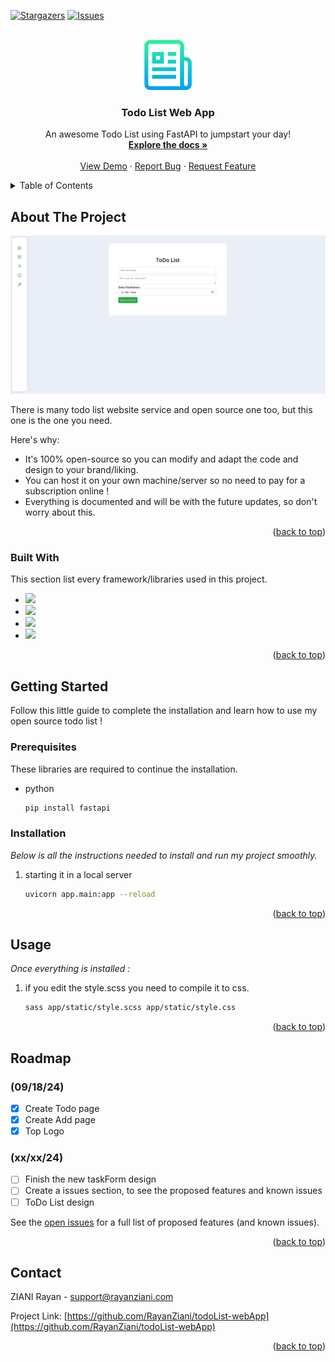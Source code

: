 <a id="readme-top"></a>

[![Stargazers][stars-shield]][stars-url]
[![Issues][issues-shield]][issues-url]

<br />
<div align="center">
  <a href="https://github.com/othneildrew/Best-README-Template">
    <img src="images/readme_logo.png" alt="Logo" width="80" height="80">
  </a>

  <h3 align="center">Todo List Web App</h3>

  <p align="center">
    An awesome Todo List using FastAPI to jumpstart your day!
    <br />
    <a href="#"><strong>Explore the docs »</strong></a>
    <br />
    <br />
    <a href="#">View Demo</a>
    ·
    <a href="#">Report Bug</a>
    ·
    <a href="#">Request Feature</a>
  </p>
</div>


<!-- TABLE OF CONTENTS -->
<details>
  <summary>Table of Contents</summary>
  <ol>
    <li>
      <a href="#about-the-project">About The Project</a>
      <ul>
        <li><a href="#built-with">Built With</a></li>
      </ul>
    </li>
    <li>
      <a href="#getting-started">Getting Started</a>
      <ul>
        <li><a href="#prerequisites">Prerequisites</a></li>
        <li><a href="#installation">Installation</a></li>
      </ul>
    </li>
    <li><a href="#usage">Usage</a></li>
    <li><a href="#roadmap">Roadmap</a></li>
    <li><a href="#contact">Contact</a></li>
    <li><a href="#acknowledgments">Acknowledgments</a></li>
  </ol>
</details>

<!-- ABOUT THE PROJECT -->
## About The Project

[![Product Name Screen Shot][product-screenshot]](https://example.com)

There is many todo list website service and open source one too, but this one is the one you need.

Here's why:
* It's 100% open-source so you can modify and adapt the code and design to your brand/liking.
* You can host it on your own machine/server so no need to pay for a subscription online !
* Everything is documented and will be with the future updates, so don't worry about this.

<p align="right">(<a href="#readme-top">back to top</a>)</p>



### Built With

This section list every framework/libraries used in this project.

* [<img src="https://img.shields.io/badge/Sass-5632a8?style=for-the-badge&logo=Sass&logoColor=white" />][SASS-url]
* [<img src="https://img.shields.io/badge/HTML5-5632a8?style=for-the-badge&logo=html5&logoColor=white" />][HTML-url]
* [<img src="https://img.shields.io/badge/Python-5632a8?style=for-the-badge&logo=python&logoColor=white" />][Python-url]
* [<img src="https://img.shields.io/badge/JavaScript-5632a8?style=for-the-badge&logo=javascript&logoColor=white" />][JavaScript-url]

<p align="right">(<a href="#readme-top">back to top</a>)</p>


<!-- GETTING STARTED -->
## Getting Started

Follow this little guide to complete the installation and learn how to use my open source todo list !

### Prerequisites

These libraries are required to continue the installation.

* python
  ```sh
  pip install fastapi

### Installation

_Below is all the instructions needed to install and run my project smoothly._

1. starting it in a local server
   ```bash
   uvicorn app.main:app --reload
   ```
<p align="right">(<a href="#readme-top">back to top</a>)</p>

<!-- USAGE EXAMPLES -->
## Usage

_Once everything is installed :_

1. if you edit the style.scss you need to compile it to css.
   ```bash
   sass app/static/style.scss app/static/style.css
   ```

<p align="right">(<a href="#readme-top">back to top</a>)</p>



<!-- ROADMAP -->
## Roadmap 

### (09/18/24)
- [x] Create Todo page 
- [x] Create Add page 
- [x] Top Logo 
### (xx/xx/24)
- [ ] Finish the new taskForm design
- [ ] Create a issues section, to see the proposed features and known issues 
- [ ] ToDo List design

See the [open issues](https://github.com/RayanZiani/todoList-webApp/issues) for a full list of proposed features (and known issues).

<p align="right">(<a href="#readme-top">back to top</a>)</p>

<!-- CONTACT -->
## Contact

ZIANI Rayan - support@rayanziani.com

Project Link: [https://github.com/RayanZiani/todoList-webApp](https://github.com/RayanZiani/todoList-webApp)

<p align="right">(<a href="#readme-top">back to top</a>)</p>


<!-- MARKDOWN LINKS & IMAGES -->

[product-screenshot]: images/screenshot_early.png

[Python-url]: https://www.python.org/
[HTML-url]: https://developer.mozilla.org/en-US/docs/Web/HTML
[SASS-url]: https://sass-lang.com/
[JavaScript-url]: https://www.javascript.com/


[stars-shield]: https://img.shields.io/github/stars/RayanZiani/todoList-webApp.svg?style=for-the-badge
[stars-url]: https://github.com/RayanZiani/todoList-webApp/stargazers

[issues-shield]: https://img.shields.io/github/issues/RayanZiani/todoList-webApp.svg?style=for-the-badge
[issues-url]: https://github.com/RayanZiani/todoList-webApp/issues

